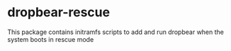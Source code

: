 # dropbear-rescue
This package contains initramfs scripts to add and run dropbear when the system boots in rescue mode
